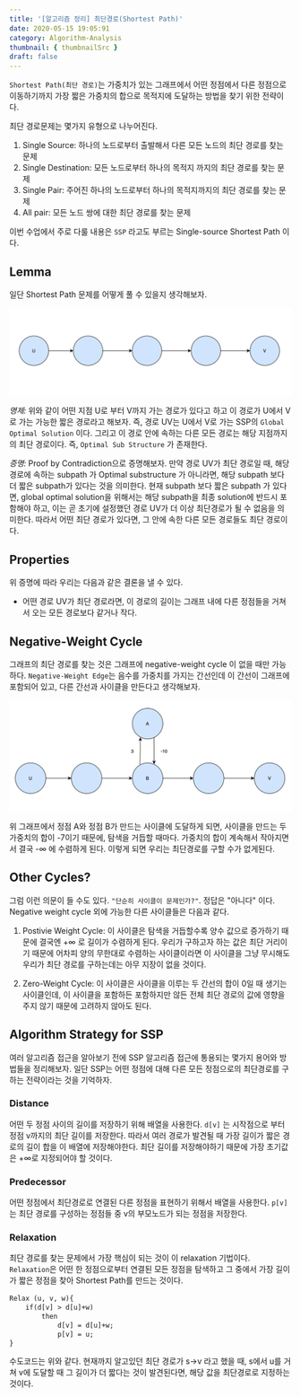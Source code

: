```yaml
---
title: '[알고리즘 정리] 최단경로(Shortest Path)'
date: 2020-05-15 19:05:91
category: Algorithm-Analysis
thumbnail: { thumbnailSrc }
draft: false
---
```


`Shortest Path(최단 경로)`는 가중치가 있는 그래프에서 어떤 정점에서 다른 정점으로 이동하기까지 가장 짧은 가중치의 합으로 목적지에 도달하는 방법을 찾기 위한 전략이다.

최단 경로문제는 몇가지 유형으로 나누어진다.

1. Single Source: 하나의 노드로부터 출발해서 다른 모든 노드의 최단 경로를 찾는 문제
2. Single Destination: 모든 노드로부터 하나의 목적지 까지의 최단 경로를 찾는 문제
3. Single Pair: 주어진 하나의 노드로부터 하나의 목적지까지의 최단 경로를 찾는 문제
4. All pair: 모든 노드 쌍에 대한 최단 경로를 찾는 문제

이번 수업에서 주로 다룰 내용은 `SSP` 라고도 부르는 Single-source Shortest Path 이다.

## Lemma

일단 Shortest Path 문제를 어떻게 풀 수 있을지 생각해보자.

![](../assets/post_images/SSP/1.png)

_명제:_
위와 같이 어떤 지점 U로 부터 V까지 가는 경로가 있다고 하고 이 경로가 U에서 V로 가는 가능한 짧은 경로라고 해보자. 즉, 경로 UV는 U에서 V로 가는 SSP의 `Global Optimal Solution` 이다. 그리고 이 경로 안에 속하는 다른 모든 경로는 해당 지점까지의 최단 경로이다. 즉, `Optimal Sub Structure` 가 존재한다.

_증명:_
Proof by Contradiction으로 증명해보자. 만약 경로 UV가 최단 경로일 때, 해당 경로에 속하는 subpath 가 Optimal substructure 가 아니라면, 해당 subpath 보다 더 짧은 subpath가 있다는 것을 의미한다. 현재 subpath 보다 짧은 subpath 가 있다면, global optimal solution을 위해서는 해당 subpath을 최종 solution에 반드시 포함해야 하고, 이는 곧 초기에 설정했던 경로 UV가 더 이상 최단경로가 될 수 없음을 의미한다. 따라서 어떤 최단 경로가 있다면, 그 안에 속한 다른 모든 경로들도 최단 경로이다.

## Properties

위 증명에 따라 우리는 다음과 같은 결론을 낼 수 있다.

- 어떤 경로 UV가 최단 경로라면, 이 경로의 길이는 그래프 내에 다른 정점들을 거쳐서 오는 모든 경로보다 같거나 작다.

## Negative-Weight Cycle

그래프의 최단 경로를 찾는 것은 그래프에 negative-weight cycle 이 없을 때만 가능하다. `Negative-Weight Edge`는 음수를 가중치를 가지는 간선인데 이 간선이 그래프에 포함되어 있고, 다른 간선과 사이클을 만든다고 생각해보자.

![](../assets/post_images/SSP/2.png)

위 그래프에서 정점 A와 정점 B가 만드는 사이클에 도달하게 되면, 사이클을 만드는 두 가중치의 합이 -7이기 때문에, 탐색을 거듭할 때마다. 가중치의 합이 계속해서 작아지면서 결국 -∞ 에 수렴하게 된다. 이렇게 되면 우리는 최단경로를 구할 수가 없게된다.

## Other Cycles?

그럼 이런 의문이 들 수도 있다. `"단순히 사이클이 문제인가?"`. 정답은 "아니다" 이다. Negative weight cycle 외에 가능한 다른 사이클들은 다음과 같다.

1. Postivie Weight Cycle: 이 사이클은 탐색을 거듭할수록 양수 값으로 증가하기 때문에 결국엔 +∞ 로 길이가 수렴하게 된다. 우리가 구하고자 하는 값은 최단 거리이기 때문에 어차피 양의 무한대로 수렴하는 사이클이라면 이 사이클을 그냥 무시해도 우리가 최단 경로를 구하는데는 아무 지장이 없을 것이다.

2. Zero-Weight Cycle: 이 사이클은 사이클을 이루는 두 간선의 합이 0일 때 생기는 사이클인데, 이 사이클을 포함하든 포함하지만 않든 전체 최단 경로의 값에 영향을 주지 않기 때문에 고려하지 않아도 된다.

## Algorithm Strategy for SSP

여러 알고리즘 접근을 알아보기 전에 SSP 알고리즘 접근에 통용되는 몇가지 용어와 방법들을 정리해보자. 일단 SSP는 어떤 정점에 대해 다른 모든 정점으로의 최단경로를 구하는 전략이라는 것을 기억하자.

### Distance

어떤 두 정점 사이의 길이를 저장하기 위해 배열을 사용한다. `d[v]` 는 시작점으로 부터 정점 v까지의 최단 길이를 저장한다. 따라서 여러 경로가 발견될 때 가장 길이가 짧은 경로의 길이 합을 이 배열에 저장해야한다. 최단 길이를 저장해야하기 때문에 가장 초기값은 +∞로 지정되어야 할 것이다.

### Predecessor

어떤 정점에서 최단경로로 연결된 다른 정점을 표현하기 위해서 배열을 사용한다. `p[v]` 는 최단 경로를 구성하는 정점들 중 v의 부모노드가 되는 정점을 저장한다.

### Relaxation

최단 경로를 찾는 문제에서 가장 핵심이 되는 것이 이 relaxation 기법이다. `Relaxation`은 어떤 한 정점으로부터 연결된 모든 정점을 탐색하고 그 중에서 가장 길이가 짧은 정점을 찾아 Shortest Path를 만드는 것이다.

```
Relax (u, v, w){
    if(d[v] > d[u]+w)
        then
            d[v] = d[u]+w;
            p[v] = u;
}
```

수도코드는 위와 같다. 현재까지 알고있던 최단 경로가 s->v 라고 했을 때, s에서 u를 거쳐 v에 도달할 때 그 길이가 더 짧다는 것이 발견된다면, 해당 값을 최단경로로 지정하는 것이다.
